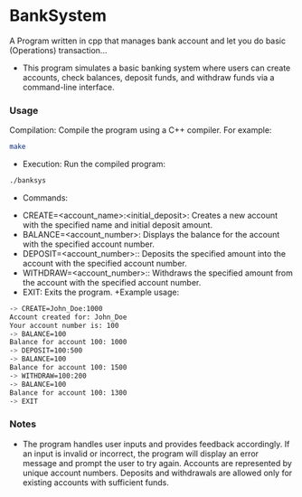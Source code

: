 # BankSystem
A Program written in cpp that manages bank account and let you do basic (Operations) transaction...

+ This program simulates a basic banking system where users can create accounts,
check balances, deposit funds, and withdraw funds via a command-line interface.

### Usage
Compilation: Compile the program using a C++ compiler. For example:

```sh
make
```

- Execution: Run the compiled program:

```bash
./banksys
```
+ Commands:

- CREATE=<account_name>:<initial_deposit>: Creates a new account with the specified name and initial deposit amount.
- BALANCE=<account_number>: Displays the balance for the account with the specified account number.
- DEPOSIT=<account_number>:<amount>: Deposits the specified amount into the account with the specified account number.
- WITHDRAW=<account_number>:<amount>: Withdraws the specified amount from the account with the specified account number.
- EXIT: Exits the program.
+Example usage:

```bash
-> CREATE=John_Doe:1000
Account created for: John_Doe
Your account number is: 100
-> BALANCE=100
Balance for account 100: 1000
-> DEPOSIT=100:500
-> BALANCE=100
Balance for account 100: 1500
-> WITHDRAW=100:200
-> BALANCE=100
Balance for account 100: 1300
-> EXIT
```
### Notes
- The program handles user inputs and provides feedback accordingly.
If an input is invalid or incorrect, the program will display an error message and prompt the user to try again.
Accounts are represented by unique account numbers.
Deposits and withdrawals are allowed only for existing accounts with sufficient funds.